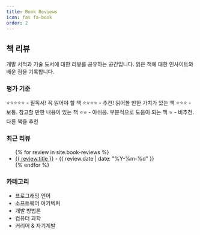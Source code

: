 ```yaml
---
title: Book Reviews
icon: fas fa-book
order: 2
---
```


## 책 리뷰

개발 서적과 기술 도서에 대한 리뷰를 공유하는 공간입니다.
읽은 책에 대한 인사이트와 배운 점을 기록합니다.

### 평가 기준

⭐️⭐️⭐️⭐️⭐️ - 필독서! 꼭 읽어야 할 책
⭐️⭐️⭐️⭐️ - 추천! 읽어볼 만한 가치가 있는 책
⭐️⭐️⭐️ - 보통. 참고할 만한 내용이 있는 책
⭐️⭐️ - 아쉬움. 부분적으로 도움이 되는 책
⭐️ - 비추천. 다른 책을 추천

### 최근 리뷰

<ul>
{% for review in site.book-reviews %}
  <li>
    <a href="{{ review.url }}">{{ review.title }}</a> - {{ review.date | date: "%Y-%m-%d" }}
  </li>
{% endfor %}
</ul>

### 카테고리

- 프로그래밍 언어
- 소프트웨어 아키텍처
- 개발 방법론
- 컴퓨터 과학
- 커리어 & 자기계발 